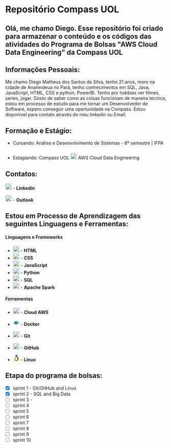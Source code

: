 # Repositório Compass UOL

## Olá, me chamo Diego. Esse repositório foi criado para armazenar o conteúdo e os códigos das atividades do Programa de Bolsas "AWS Cloud Data Engineering" da Compass UOL

## Informações Pessoais:
Me chamo Diego Matheus dos Santos da Silva, tenho 21 anos, moro na cidade de Ananindeua no Pará, tenho conhecimentos em SQL, Java, JavaScript, HTML, CSS e python, PowerBI. Tenho por hobbies ver filmes, series, jogar. Gosto de saber como as coisas funcionam de maneira tecnica, estou em processo de estudo para me tornar um Desenvolvedor de Software, espero conseguir uma oportunidade na Compass. Estou disponivel para contato através do meu linkedin ou Email.

## Formação e Estágio:
 * Cursando: Análise e Desenvolvimento de Sistemas - 6º semestre | IFPA <img src="https://seeklogo.com/images/I/ifpr-instituto-federal-do-parana-icone-logo-E4B5B3D67E-seeklogo.com.png" width="15" height="20"/>
* Estagiando: Compass UOL <img src="https://logospng.org/download/uol/logo-uol-icon-1024.png" width ="20" height ="20"/> AWS Cloud Data Engineering

## Contatos:
<a href="https://www.linkedin.com/in/diegosants/"><img src="https://cdn-icons-png.flaticon.com/512/174/174857.png" width="20" height="20"/></a> - **Linkedin**

<a href="mailto:diego.silva.pb@compasso.com.br"><img src="https://cdn-icons-png.flaticon.com/512/732/732223.png" width="20" height="20"/></a> - **Outlook**

## Estou em Processo de Aprendizagem das seguintes Linguagens e Ferramentas:
#### Linguagens e Frameworks
* <img src="https://cdn-icons-png.flaticon.com/512/732/732212.png" width="20" height="20"/> - **HTML**
* <img src="https://cdn-icons-png.flaticon.com/512/732/732190.png" width="20" height="20"/> - **CSS**
*	<img src="https://cdn.jsdelivr.net/gh/devicons/devicon/icons/javascript/javascript-original.svg" width="20" height="20"/> - **JavaScript**
* <img src="https://cdn3.iconfinder.com/data/icons/logos-and-brands-adobe/512/267_Python-512.png" width="20" height="20"/> - **Python**
*	<img src="https://www.freeiconspng.com/uploads/sql-server-icon-png-27.png" width="20" height="20"/> - **SQL**
*	<img src="https://cdn.icon-icons.com/icons2/2699/PNG/512/apache_spark_logo_icon_170560.png" width="20" height="20"/> - **Apache Spark**
#### Ferramentas
*	<img src="https://cdn.iconscout.com/icon/free/png-256/aws-1869025-1583149.png" width="20" height="20"/> - **Cloud AWS**
*	<img src="https://raw.githubusercontent.com/devicons/devicon/1119b9f84c0290e0f0b38982099a2bd027a48bf1/icons/docker/docker-original.svg" width="20" height="20"/> - **Docker**
*	<img src="https://git-scm.com/images/logos/downloads/Git-Icon-1788C.png" width="20" height="20"/> - **Git**
*	<img src="https://cdn-icons-png.flaticon.com/512/25/25231.png" width="20" height="20"/> - **GitHub**

*	<img src="https://github.com/devicons/devicon/raw/master/icons/linux/linux-original.svg" width="20" height="20"/> - **Linux**

## Etapa do programa de bolsas:
- [x] sprint 1 - Git/GitHub and Linux
- [x] sprint 2 - SQL and Big Data
- [ ] sprint 3 - 
- [ ] sprint 4
- [ ] sprint 5
- [ ] sprint 6
- [ ] sprint 7
- [ ] sprint 8
- [ ] sprint 9
- [ ] sprint 10

